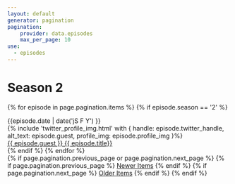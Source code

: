```yaml
---
layout: default
generator: pagination
pagination:
    provider: data.episodes
    max_per_page: 10
use:
  - episodes
---
```

# Season 2

{% for episode in page.pagination.items %}
{% if episode.season == '2' %}
<div class="wrapper">
  <div class="box text">{{episode.date | date('jS F Y') }}</div>
      <div class="box">
         {% include 'twitter_profile_img.html' with { handle: episode.twitter_handle, alt_text: episode.guest, profile_img: episode.profile_img }%}
       </div>
   <div class="box text"><a href="{{episode.url}}">{{ episode.guest }} {{ episode.title}}</a></div>
</div>
{% endif %}
{% endfor %}

<nav>
{% if page.pagination.previous_page or page.pagination.next_page %}
    {% if page.pagination.previous_page %}
        <a href="{{ site.url }}{{ page.pagination.previous_page.url }}">Newer Items</a>
    {% endif %}
    {% if page.pagination.next_page %}
        <a href="{{ site.url }}{{ page.pagination.next_page.url }}">Older Items</a>
    {% endif %}
{% endif %}
</nav>




